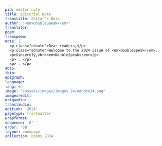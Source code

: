 ```yaml
---
pid: editor-note
title: Editorial Note
transtitle: Editor's Note
author: "<em>DoubleSpeak</em>"
translator:
poem:
transpoem:
note: |
  <p class="ednote">Dear readers,</p>
  <p class="ednote">Welcome to the 2024 issue of <em>DoubleSpeak</em>. Our apologies for the few bumps you might find here as we transition to a new online platform, and assurances that we’ll smooth them soon.</p>
  <p>Sincerely,<br><em>DoubleSpeak</em></p>
  <p> . </p>
  <p> . </p>
abio:
tbio:
epigraph:
language:
lang: en
image: "/assets/images/images_24/ednote24.png"
imagecredit:
origaudio:
translaudio:
edition: '2024'
pagetype: frontmatter
wrapformat:
sequence: '0'
order: '00'
layout: poempage
collection: poems_2024
---
```

